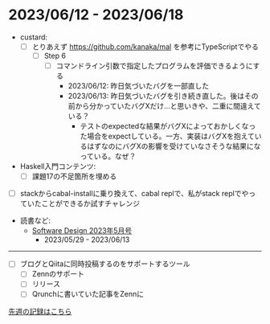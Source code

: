 # 2023/06/12 - 2023/06/18

- custard:
    - [ ] とりあえず <https://github.com/kanaka/mal> を参考にTypeScriptでやる
        - [ ] Step 6
            - [ ] コマンドライン引数で指定したプログラムを評価できるようにする
                - 2023/06/12: 昨日気づいたバグを一部直した
                - 2023/06/13: 昨日気づいたバグを引き続き直した。後はその前から分かっていたバグXだけ...と思いきや、二重に間違えている？
                    - テストのexpectedな結果がバグXによっておかしくなった場合をexpectしている。一方、実装はバグXを抱えているはずなのにバグXの影響を受けていなさそうな結果になっている。なぜ？
- Haskell入門コンテンツ:
    - [ ] 課題17の不足箇所を埋める
- [ ] stackからcabal-installに乗り換えて、cabal replで、私がstack replでやっていたことができるか試すチャレンジ
- 読書など:
    - [Software Design 2023年5月号](https://gihyo.jp/magazine/SD/archive/2023/202305)
        - 2023/05/29 - 2023/06/13

------

- [ ] ブログとQiitaに同時投稿するのをサポートするツール
    - [ ] Zennのサポート
    - [ ] リリース
    - [ ] Qrunchに書いていた記事をZennに

[先週の記録はこちら](https://github.com/igrep/daily-commits/blob/9f86b6f1d20b08d7d3332a1ad3c9f146c43b471c/yesterday.md)
